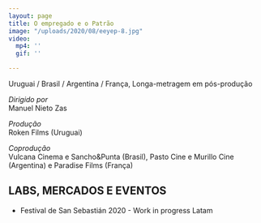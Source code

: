 ```yaml
---
layout: page
title: O empregado e o Patrão
image: "/uploads/2020/08/eeyep-8.jpg"
video:
  mp4: ''
  gif: ''

---
```

Uruguai / Brasil / Argentina / França, Longa-metragem em pós-produção

_Dirigido por_  
Manuel Nieto Zas

_Produção_   
Roken Films (Uruguai)

_Coprodução_  
Vulcana Cinema e Sancho&Punta (Brasil), Pasto Cine e Murillo Cine (Argentina) e Paradise Films (França)

## LABS, MERCADOS E EVENTOS

* Festival de San Sebastián 2020 - Work in progress Latam
